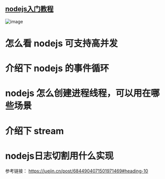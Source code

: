 ## [nodejs入门教程](http://nodejs.cn/learn/how-much-javascript-do-you-need-to-know-to-use-nodejs)

![image](https://user-images.githubusercontent.com/11763399/157578230-ebc89d90-e6f5-4fbb-8e5e-ef182250e6bf.png)

# 怎么看 nodejs 可支持高并发

# 介绍下 nodejs 的事件循环

# nodejs 怎么创建进程线程，可以用在哪些场景

# 介绍下 stream

# nodejs日志切割用什么实现


参考链接： https://juejin.cn/post/6844904071501971469#heading-10
